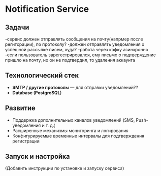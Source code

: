 # Notification Service

## Задачи
-сервис должен отправлять сообщения на почту(напрмер после регитсрации), по протоколу?
-должен отправлять уведомления о успешной рассылке писем, куда?
-работа через кафку асинхронно 
-если пользователь зарегестрировался, ему письмо о подтверждение пришло на почту, но он не подтвердил, то удаления аккаунта

## Технологический стек

- **SMTP / другие протоколы** — для отправки уведомлений??
- **Database (PostgreSQL)** 

## Развитие

- Поддержка дополнительных каналов уведомлений (SMS, Push-уведомления и т. д.)
- Расширенные механизмы мониторинга и логирования
- Конфигурируемые временные интервалы для подтверждения регистрации

## Запуск и настройка

(Добавить инструкции по установке и запуску сервиса)

